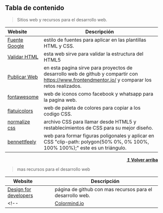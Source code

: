 <!-- ![Repository Banner](headerimage.png) -->
<!-- #### Please read [`contributing guidelines`](./contributing.md) before submitting new resources. -->

## Tabla de contenido

>Sitios web y recursos para el desarrollo web.

| Website&nbsp; &nbsp; &nbsp; &nbsp; &nbsp; | Descripción |
| ----------------------- | ------------------ |
| [Fuente Google](https://fonts.google.com/)| estilo de fuentes para aplicar en las plantillas HTML y CSS. |
| [Validar HTML](https://validator.w3.org/#validate_by_input)| esta web sirve para validar la estructura del HTML5|
| [Publicar Web](https://vercel.com/)| en esta pagina sirve para proyectos de desarrollo web de github  y compartir con https://www.frontendmentor.io/ y comparar los retos realizados.|
| [fontawesome](https://fontawesome.com/kits/1d88763075/use)| web de iconos como facebook y whatsapp para la pagina web. |
| [flatuicolors](https://flatuicolors.com/)| web de paleta de colores para copiar a los codigo CSS. |
| [normalize css](https://necolas.github.io/normalize.css/)| archivo CSS para llamar desde HTML5 y restablecimientos de CSS para su mejor diseño. |
| [bennettfeely](https://bennettfeely.com/clippy/)| web para formar figuras poligonales y aplicar en CSS "clip-path: polygon(50% 0%, 0% 100%, 100% 100%);" este es un triángulo. |


<div align="right">
    <b><a href="#table-of-contents">↥ Volver arriba</a></b>
</div>

>mas recursos para el desarrollo web

| Website&nbsp; &nbsp; &nbsp; &nbsp; &nbsp; | Descripción |
| ----------------------- | ------------------ |
| [Design for developers](https://github.com/bradtraversy/design-resources-for-developers/blob/master/readme.md)| página de github con mas recursos para el desarrollo web. |
<!-- | [Colormind.io](http://colormind.io)| Color palette generator | -->